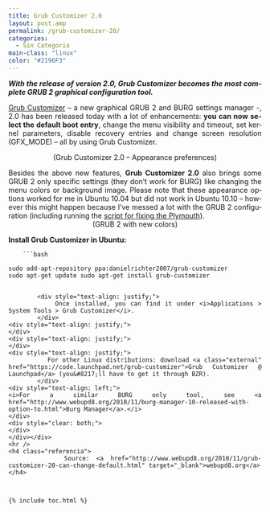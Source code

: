 ```yaml
---
title: Grub Customizer 2.0
layout: post.amp
permalink: /grub-customizer-20/
categories:
  - Sin Categoria
main-class: "linux"
color: "#2196F3"
---
```

<div lang="en">
<div style="text-align: center;">
<a href="https://lh3.ggpht.com/_1QSDkzYY2vc/TOmPPw_WKsI/AAAAAAAACUo/3JHDf60vuSc/grub-customizer-2.0.png"><amp-img on="tap:lightbox1" role="button" tabindex="0" layout="responsive" alt="Grub Customizer 2.0" src="https://lh3.ggpht.com/_1QSDkzYY2vc/TOmPPw_WKsI/AAAAAAAACUo/3JHDf60vuSc/s400/grub-customizer-2.0.png" /></a>
</div>
<div style="text-align: justify;">
<b><i>With the release of version 2.0, Grub Customizer becomes the most complete GRUB 2 graphical configuration tool.
</i></b><p>
</p></div>
<div style="text-align: justify;">
<div style="text-align: justify;">
<a href="http://www.webupd8.org/search/label/grub%20customizer?max-results=10">Grub Customizer</a> &#8211; a new graphical GRUB 2 and BURG settings manager -, 2.0 has been released today with a lot of enhancements: <b>you can now select the default boot entry</b>, change the menu visibility and timeout, set kernel parameters, disable recovery entries and change screen resolution (GFX_MODE) &#8211; all by using Grub Customizer.
        </div>
<p>
<a name="more"></a>
</p>
<div style="text-align: center;">
<a href="https://lh4.ggpht.com/_1QSDkzYY2vc/TOmPgMD2l4I/AAAAAAAACUs/O4iov5Q5lMY/grub-customizer-appearence.png"><amp-img on="tap:lightbox1" role="button" tabindex="0" layout="responsive" alt="Grub Customizer appearance" src="https://lh4.ggpht.com/_1QSDkzYY2vc/TOmPgMD2l4I/AAAAAAAACUs/O4iov5Q5lMY/s400/grub-customizer-appearence.png" /></a>
</div>
<div style="text-align: center;">
          (Grub Customizer 2.0 &#8211; Appearance preferences)
        </div>
<p>
</p>
<div style="text-align: justify;">
          Besides the above new features, <b>Grub Customizer 2.0</b> also brings some GRUB 2 only specific settings (they don&#8217;t work for BURG) like changing the menu colors or background image. Please note that these appearance options worked for me in Ubuntu 10.04 but did not work in Ubuntu 10.10 &#8211; however this might happen because I&#8217;ve messed a lot with the GRUB 2 configuration (including running the <a href="http://www.webupd8.org/2010/10/script-to-fix-ubuntu-plymouth-for.html" title="Script To Fix The Ubuntu Plymouth For Proprietary Nvidia And ATI Graphics Drivers">script for fixing the Plymouth</a>).
<div style="text-align: center;">
<a href="https://lh3.ggpht.com/_1QSDkzYY2vc/TOmWY9zu60I/AAAAAAAACUw/T1I8twGbj9g/grub2-colors.png"><amp-img on="tap:lightbox1" role="button" tabindex="0" layout="responsive" alt="Grub 2 - colors" src="https://lh3.ggpht.com/_1QSDkzYY2vc/TOmWY9zu60I/AAAAAAAACUw/T1I8twGbj9g/s288/grub2-colors.png" /></a>
</div>
</div>
<div style="text-align: center;">
          (GRUB 2 with new colors)
        </div>
<div style="text-align: center;">
</div>
<p>
<b>Install Grub Customizer in Ubuntu:</b>
</p>

        ```bash
<code>sudo add-apt-repository ppa:danielrichter2007/grub-customizer
sudo apt-get update
sudo apt-get install grub-customizer</code>
```

        <div style="text-align: justify;">
          Once installed, you can find it under <i>Applications > System Tools > Grub Customizer</i>.
        </div>
<div style="text-align: justify;">
</div>
<div style="text-align: justify;">
</div>
<div style="text-align: justify;">
          For other Linux distributions: download <a class="external" href="https://code.launchpad.net/grub-customizer">Grub Customizer @ Launchpad</a> (you&#8217;ll have to get it through BZR).
        </div>
<div style="text-align: left;">
<i>For a similar BURG only tool, see <a href="http://www.webupd8.org/2010/11/burg-manager-10-released-with-option-to.html">Burg Manager</a>.</i>
</div>
<div style="clear: both;">
</div>
</div></div>
<hr />
<h4 class="referencia">
        Source: <a href="http://www.webupd8.org/2010/11/grub-customizer-20-can-change-default.html" target="_blank">webupd8.org</a>
</h4>



{% include toc.html %}
